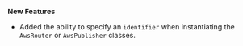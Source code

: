 **New Features**

* Added the ability to specify an `identifier` when instantiating the `AwsRouter` or `AwsPublisher` classes.
